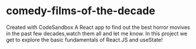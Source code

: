 # comedy-films-of-the-decade
Created with CodeSandbox
A React app to find out the best horror movives in the past few decades,watch them all and let me know. In this project we get to explore the basic fundamentals of React.JS and useState!
